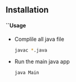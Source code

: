 ## Installation

#### ``Usage
* Complile all java file
    ```bash
   javac *.java
* Run the main java app
    ```bash
    java Main